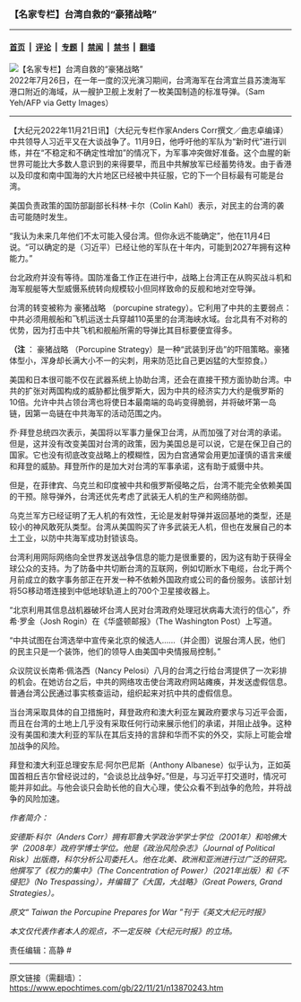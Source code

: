 ### 【名家专栏】台湾自救的“豪猪战略”

---

#### [首页](../../../..?n13870243) &nbsp;|&nbsp; [评论](../../../../../epoch-comment?n13870243) &nbsp;|&nbsp; [专题](../../../../../epoch-special?n13870243) &nbsp;|&nbsp; [禁闻](../../../../../epoch-news?n13870243) &nbsp;|&nbsp; [禁书](../../../../../books?n13870243) &nbsp;|&nbsp; [翻墙](https://github.com/gfw-breaker/nogfw/blob/master/README.md?n13870243)


<div><img alt="【名家专栏】台湾自救的“豪猪战略”" class="attachment-djy_600_400 size-djy_600_400 wp-post-image" src="https://i.epochtimes.com/assets/uploads/2022/11/id13870247-US-made-Standard-missile-700x420-600x400.jpg"/>
<div class="caption">
 2022年7月26日，在一年一度的汉光演习期间，台湾海军在台湾宜兰县苏澳海军港口附近的海域，从一艘护卫舰上发射了一枚美国制造的标准导弹。（Sam Yeh/AFP via Getty Images）
</div></div><hr/><div class="post_content" id="artbody" itemprop="articleBody">
 <!-- article content begin -->
 <p>
  【大纪元2022年11月21日讯】（大纪元专栏作家Anders Corr撰文／曲志卓编译）中共领导人习近平又在大谈战争了。11月9日，他呼吁他的军队为“新时代”进行训练，并在“不稳定和不确定性增加”的情况下，为军事冲突做好准备。这个血腥的新世界可能比大多数人意识到的来得要早，而且中共解放军已经蓄势待发。由于香港以及印度和南中国海的大片地区已经被中共征服，它的下一个目标最有可能是台湾。
 </p>
 <p>
  美国负责政策的国防部副部长科林·卡尔（Colin Kahl）表示，对民主的台湾的袭击可能随时发生。
 </p>
 <p>
  “我认为未来几年他们不太可能入侵台湾。但你永远不能确定”，他在11月4日说。“可以确定的是（习近平）已经让他的军队在十年内，可能到2027年拥有这种能力。”
 </p>
 <p>
  台北政府并没有等待。国防准备工作正在进行中，战略上台湾正在从购买战斗机和海军舰艇等大型威慑系统转向规模较小但同样致命的反舰和地对空导弹。
 </p>
 <p>
  台湾的转变被称为
  <ok href="https://www.epochtimes.com/gb/tag/%E8%B1%AA%E7%8C%AA%E6%88%98%E7%95%A5.html">
   豪猪战略
  </ok>
  （porcupine strategy）。它利用了中共的主要弱点：中共必须用舰船和飞机运送士兵穿越110英里的台湾海峡水域。台北具有不对称的优势，因为打击中共飞机和舰船所需的导弹比其目标要便宜得多。
 </p>
 <p>
  <strong>
   （注
  </strong>
  ：
  <ok href="https://www.epochtimes.com/gb/tag/%E8%B1%AA%E7%8C%AA%E6%88%98%E7%95%A5.html">
   豪猪战略
  </ok>
  （Porcupine Strategy）是一种“武装到牙齿”的吓阻策略。豪猪体型小，浑身却长满大小不一的尖刺，用来防范比自己更凶猛的大型掠食。）
 </p>
 <p>
  美国和日本很可能不仅在武器系统上协助台湾，还会在直接干预方面协助台湾。中共的扩张对两国构成的威胁都比俄罗斯大，因为中共的经济实力大约是俄罗斯的10倍。允许中共占领台湾也将使日本最南端的岛屿变得脆弱，并将破坏第一岛链，因第一岛链在中共海军的活动范围之内。
 </p>
 <p>
  乔·拜登总统四次表示，美国将以军事力量保卫台湾，从而加强了对台湾的承诺。但是，这并没有改变美国对台湾的政策，因为美国总是可以说，它是在保卫自己的国家。它也没有彻底改变战略上的模糊性，因为白宫通常会用更加谨慎的语言来缓和拜登的威胁。拜登所作的是加大对台湾的军事承诺，这有助于威慑中共。
 </p>
 <p>
  但是，在菲律宾、乌克兰和印度被中共和俄罗斯侵略之后，台湾不能完全依赖美国的干预。除导弹外，台湾还优先考虑了武装无人机的生产和网络防御。
 </p>
 <p>
  乌克兰军方已经证明了无人机的有效性，无论是发射导弹并返回基地的类型，还是较小的神风敢死队类型。台湾从美国购买了许多武装无人机，但也在发展自己的本土工业，以防中共海军成功封锁该岛。
 </p>
 <p>
  台湾利用网际网络向全世界发送战争信息的能力是很重要的，因为这有助于获得全球公众的支持。为了防备中共切断台湾的互联网，例如切断水下电缆，台北于两个月前成立的数字事务部正在开发一种不依赖外国政府或公司的备份服务。该部计划将5G移动塔连接到中低地球轨道上的700个卫星接收器上。
 </p>
 <p>
  “北京利用其信息战机器破坏台湾人民对台湾政府处理冠状病毒大流行的信心”，乔希·罗金（Josh Rogin）在《华盛顿邮报》（The Washington Post）上写道。
 </p>
 <p>
  “中共试图在台湾选举中宣传亲北京的候选人……（并企图）说服台湾人民，他们的民主只是一个装饰，他们的领导人由美国中央情报局控制。”
 </p>
 <p>
  众议院议长南希·佩洛西（Nancy Pelosi）八月的台湾之行给台湾提供了一次彩排的机会。在她访台之后，中共的网络攻击使台湾政府网站瘫痪，并发送虚假信息。普通台湾公民通过事实核查运动，组织起来对抗中共的虚假信息。
 </p>
 <p>
  当台湾采取具体的自卫措施时，拜登政府和澳大利亚左翼政府要求与习近平会面，而且在台湾的土地上几乎没有采取任何行动来展示他们的承诺，并阻止战争。这种没有美国和澳大利亚的军队在其后支持的言辞和华而不实的外交，实际上可能会增加战争的风险。
 </p>
 <p>
  拜登和澳大利亚总理安东尼·阿尔巴尼斯（Anthony Albanese）似乎认为，正如英国首相丘吉尔曾经说过的，“会谈总比战争好。”但是，与习近平打交道时，情况可能并非如此。与他会谈只会助长他的自大心理，使公众看不到战争的危险，并将战争的风险加速。
 </p>
 <p>
  <em>
   作者简介：
  </em>
 </p>
 <p>
  <em>
   安德斯·科尔（Anders Corr）拥有耶鲁大学政治学学士学位（2001年）和哈佛大学（2008年）政府学博士学位。他是《政治风险杂志》（Journal of Political Risk）出版商，科尔分析公司委托人。他在北美、欧洲和亚洲进行过广泛的研究。他撰写了《权力的集中》（The Concentration of Power）（2021年出版）和《不侵犯》（No Trespassing），并编辑了《大国，大战略》（Great Powers, Grand Strategies）。
  </em>
 </p>
 <p>
  <em>
   原文“
   <ok href="https://www.theepochtimes.com/taiwan-the-porcupine-prepares-for-war_4857129.html">
    Taiwan the Porcupine Prepares for War
   </ok>
   ”刊于《英文大纪元时报》
  </em>
 </p>
 <p>
  <em>
   本文仅代表作者本人的观点，不一定反映《大纪元时报》的立场。
  </em>
 </p>
 <p>
  责任编辑：高静 #
 </p>
 <!-- article content end -->
 <div id="below_article_ad">
 </div>
</div>


---

原文链接（需翻墙）：https://www.epochtimes.com/gb/22/11/21/n13870243.htm